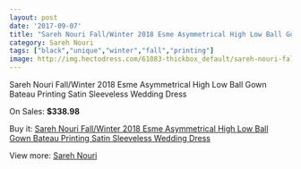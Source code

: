 ```yaml
---
layout: post
date: '2017-09-07'
title: "Sareh Nouri Fall/Winter 2018 Esme Asymmetrical High Low Ball Gown Bateau Printing Satin Sleeveless Wedding Dress"
category: Sareh Nouri
tags: ["black","unique","winter","fall","printing"]
image: http://img.hectodress.com/61083-thickbox_default/sareh-nouri-fall-winter-2018-esme-asymmetrical-high-low-ball-gown-bateau-printing-satin-sleeveless-wedding-dress.jpg
---
```

Sareh Nouri Fall/Winter 2018 Esme Asymmetrical High Low Ball Gown Bateau Printing Satin Sleeveless Wedding Dress

On Sales: **$338.98**
<a href="https://www.hectodress.com/sareh-nouri/19752-sareh-nouri-fall-winter-2018-esme-asymmetrical-high-low-ball-gown-bateau-printing-satin-sleeveless-wedding-dress.html"><amp-img layout="responsive" width="600" height="600" src="//img.hectodress.com/61083-thickbox_default/sareh-nouri-fall-winter-2018-esme-asymmetrical-high-low-ball-gown-bateau-printing-satin-sleeveless-wedding-dress.jpg" alt="Sareh Nouri Fall/Winter 2018 Esme Asymmetrical High Low Ball Gown Bateau Printing Satin Sleeveless Wedding Dress 0" /></a>
<a href="https://www.hectodress.com/sareh-nouri/19752-sareh-nouri-fall-winter-2018-esme-asymmetrical-high-low-ball-gown-bateau-printing-satin-sleeveless-wedding-dress.html"><amp-img layout="responsive" width="600" height="600" src="//img.hectodress.com/61087-thickbox_default/sareh-nouri-fall-winter-2018-esme-asymmetrical-high-low-ball-gown-bateau-printing-satin-sleeveless-wedding-dress.jpg" alt="Sareh Nouri Fall/Winter 2018 Esme Asymmetrical High Low Ball Gown Bateau Printing Satin Sleeveless Wedding Dress 1" /></a>
<a href="https://www.hectodress.com/sareh-nouri/19752-sareh-nouri-fall-winter-2018-esme-asymmetrical-high-low-ball-gown-bateau-printing-satin-sleeveless-wedding-dress.html"><amp-img layout="responsive" width="600" height="600" src="//img.hectodress.com/61086-thickbox_default/sareh-nouri-fall-winter-2018-esme-asymmetrical-high-low-ball-gown-bateau-printing-satin-sleeveless-wedding-dress.jpg" alt="Sareh Nouri Fall/Winter 2018 Esme Asymmetrical High Low Ball Gown Bateau Printing Satin Sleeveless Wedding Dress 2" /></a>
<a href="https://www.hectodress.com/sareh-nouri/19752-sareh-nouri-fall-winter-2018-esme-asymmetrical-high-low-ball-gown-bateau-printing-satin-sleeveless-wedding-dress.html"><amp-img layout="responsive" width="600" height="600" src="//img.hectodress.com/61085-thickbox_default/sareh-nouri-fall-winter-2018-esme-asymmetrical-high-low-ball-gown-bateau-printing-satin-sleeveless-wedding-dress.jpg" alt="Sareh Nouri Fall/Winter 2018 Esme Asymmetrical High Low Ball Gown Bateau Printing Satin Sleeveless Wedding Dress 3" /></a>
<a href="https://www.hectodress.com/sareh-nouri/19752-sareh-nouri-fall-winter-2018-esme-asymmetrical-high-low-ball-gown-bateau-printing-satin-sleeveless-wedding-dress.html"><amp-img layout="responsive" width="600" height="600" src="//img.hectodress.com/61084-thickbox_default/sareh-nouri-fall-winter-2018-esme-asymmetrical-high-low-ball-gown-bateau-printing-satin-sleeveless-wedding-dress.jpg" alt="Sareh Nouri Fall/Winter 2018 Esme Asymmetrical High Low Ball Gown Bateau Printing Satin Sleeveless Wedding Dress 4" /></a>

Buy it: [Sareh Nouri Fall/Winter 2018 Esme Asymmetrical High Low Ball Gown Bateau Printing Satin Sleeveless Wedding Dress](https://www.hectodress.com/sareh-nouri/19752-sareh-nouri-fall-winter-2018-esme-asymmetrical-high-low-ball-gown-bateau-printing-satin-sleeveless-wedding-dress.html "Sareh Nouri Fall/Winter 2018 Esme Asymmetrical High Low Ball Gown Bateau Printing Satin Sleeveless Wedding Dress")

View more: [Sareh Nouri](https://www.hectodress.com/336-sareh-nouri "Sareh Nouri")